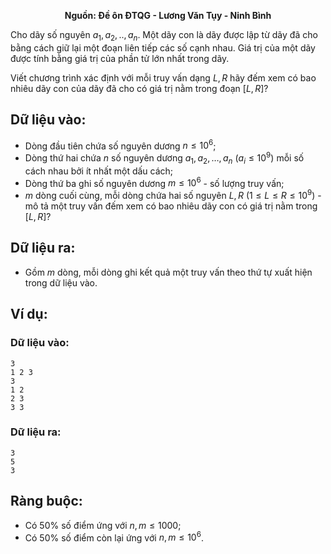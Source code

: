 **<center>Nguồn: Đề ôn ĐTQG - Lương Văn Tụy - Ninh Bình</center>**

Cho dãy số nguyên $a_1,a_2,..,a_n$. Một dãy con là dãy được lập từ dãy đã cho bằng cách giữ lại một đoạn liên tiếp các số cạnh nhau. Giá trị của một dãy được tính bằng giá trị của phần tử lớn nhất trong dãy.

Viết chương trình xác định với mỗi truy vấn dạng $L,R$ hãy đếm xem có bao nhiêu dãy con của dãy đã cho có giá trị nằm trong đoạn $[L,R]$?

## Dữ liệu vào:
- Dòng đầu tiên chứa số nguyên dương $n ≤ 10^6$;
- Dòng thứ hai chứa $n$ số nguyên dương $a_1, a_2,…, a_n\ (a_i ≤ 10^9)$ mỗi số cách nhau bởi ít nhất một dấu cách;
- Dòng thứ ba ghi số nguyên dương $m ≤ 10^6$ - số lượng truy vấn;
- $m$ dòng cuối cùng, mỗi dòng chứa hai số nguyên $L, R\ (1 ≤ L ≤ R ≤ 10^9)$ - mô tả một truy vấn đếm xem có bao nhiêu dãy con có giá trị nằm trong $[L,R]$?

## Dữ liệu ra:
- Gồm $m$ dòng, mỗi dòng ghi kết quả một truy vấn theo thứ tự xuất hiện trong dữ liệu vào.

## Ví dụ:
### Dữ liệu vào:
```
3
1 2 3
3
1 2
2 3
3 3
```

### Dữ liệu ra:
```
3
5
3
```

## Ràng buộc:
- Có $50\%$ số điểm ứng với $n, m≤ 1000$;
- Có $50\%$ số điểm còn lại ứng với $n, m≤ 10^6$.